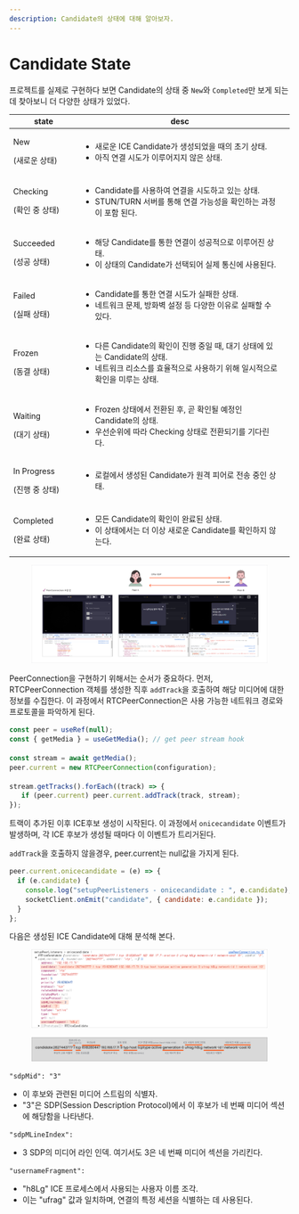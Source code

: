 ```yaml
---
description: Candidate의 상태에 대해 알아보자.
---
```


# Candidate State

프로젝트를 실제로 구현하다 보면 Candidate의 상태 중 `New`와 `Completed`만 보게 되는데 찾아보니 더 다양한 상태가 있었다.

<table data-full-width="true"><thead><tr><th width="160">state</th><th width="716">desc</th><th data-hidden></th></tr></thead><tbody><tr><td><p>New</p><p>(새로운 상태)</p></td><td><ul><li>새로운 ICE Candidate가 생성되었을 때의 초기 상태.</li><li>아직 연결 시도가 이루어지지 않은 상태.</li></ul></td><td></td></tr><tr><td><p>Checking </p><p>(확인 중 상태)</p></td><td><ul><li>Candidate를 사용하여 연결을 시도하고 있는 상태.</li><li>STUN/TURN 서버를 통해 연결 가능성을 확인하는 과정이 포함 된다.</li></ul></td><td></td></tr><tr><td><p>Succeeded</p><p>(성공 상태)</p></td><td><ul><li>해당 Candidate를 통한 연결이 성공적으로 이루어진 상태.</li><li>이 상태의 Candidate가 선택되어 실제 통신에 사용된다.</li></ul></td><td></td></tr><tr><td><p>Failed </p><p>(실패 상태)</p></td><td><ul><li>Candidate를 통한 연결 시도가 실패한 상태.</li><li>네트워크 문제, 방화벽 설정 등 다양한 이유로 실패할 수 있다.</li></ul></td><td></td></tr><tr><td><p>Frozen </p><p>(동결 상태)</p></td><td><ul><li>다른 Candidate의 확인이 진행 중일 때, 대기 상태에 있는 Candidate의 상태.</li><li>네트워크 리소스를 효율적으로 사용하기 위해 일시적으로 확인을 미루는 상태.</li></ul></td><td></td></tr><tr><td><p>Waiting </p><p>(대기 상태)</p></td><td><ul><li>Frozen 상태에서 전환된 후, 곧 확인될 예정인 Candidate의 상태.</li><li>우선순위에 따라 Checking 상태로 전환되기를 기다린다.</li></ul></td><td></td></tr><tr><td><p>In Progress</p><p>(진행 중 상태)</p></td><td><ul><li>로컬에서 생성된 Candidate가 원격 피어로 전송 중인 상태.</li></ul></td><td></td></tr><tr><td><p>Completed</p><p>(완료 상태)</p></td><td><ul><li>모든 Candidate의 확인이 완료된 상태.</li><li>이 상태에서는 더 이상 새로운 Candidate를 확인하지 않는다.</li></ul></td><td></td></tr></tbody></table>

<figure><img src="../../../.gitbook/assets/Group 237566.png" alt=""><figcaption></figcaption></figure>

PeerConnection을 구현하기 위해서는 순서가 중요하다. 먼저, RTCPeerConnection 객체를 생성한 직후 `addTrack`을 호출하여 해당 미디어에 대한 정보를 수집한다. 이 과정에서 RTCPeerConnection은 사용 가능한 네트워크 경로와 프로토콜을 파악하게 된다.

```javascript
const peer = useRef(null); 
const { getMedia } = useGetMedia(); // get peer stream hook

const stream = await getMedia(); 
peer.current = new RTCPeerConnection(configuration); 

stream.getTracks().forEach((track) => {
   if (peer.current) peer.current.addTrack(track, stream);
});
```

트랙이 추가된 이후 ICE후보 생성이 시작된다. 이 과정에서 `onicecandidate` 이벤트가 발생하며, 각 ICE 후보가 생성될 때마다 이 이벤트가 트리거된다.

`addTrack`을 호출하지 않을경우, peer.current는 null값을 가지게 된다.

```javascript
peer.current.onicecandidate = (e) => {
  if (e.candidate) {
    console.log("setupPeerListeners - onicecandidate : ", e.candidate);
    socketClient.onEmit("candidate", { candidate: e.candidate });
  }
};
```

다음은 생성된 ICE Candidate에 대해 분석해 본다.

<figure><img src="../../../.gitbook/assets/Group 237568.png" alt=""><figcaption></figcaption></figure>

<figure><img src="../../../.gitbook/assets/Group 237567.png" alt=""><figcaption></figcaption></figure>

`"sdpMid": "3"`&#x20;

* 이 후보와 관련된 미디어 스트림의 식별자.&#x20;
* "3"은 SDP(Session Description Protocol)에서 이 후보가 네 번째 미디어 섹션에 해당함을 나타낸다.&#x20;

`"sdpMLineIndex":`&#x20;

* 3 SDP의 미디어 라인 인덱. 여기서도 3은 네 번째 미디어 섹션을 가리킨다.&#x20;

`"usernameFragment":`&#x20;

* "h8Lg" ICE 프로세스에서 사용되는 사용자 이름 조각.&#x20;
* 이는 "ufrag" 값과 일치하며, 연결의 특정 세션을 식별하는 데 사용된다.
